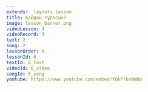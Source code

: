 ```yaml
---
extends: _layouts.lesson
title: Қайдан тұрасын?
image: lesson_banner.png
videoLesson: 4
videoRecord: 3
text: 2
song: 2
lessonOrder: 6
lessonId: 6
textId: 6_text
videoId: 6_video
songId: 6_song
youtube: https://www.youtube.com/embed/YQkP76vNNBo
---
```


